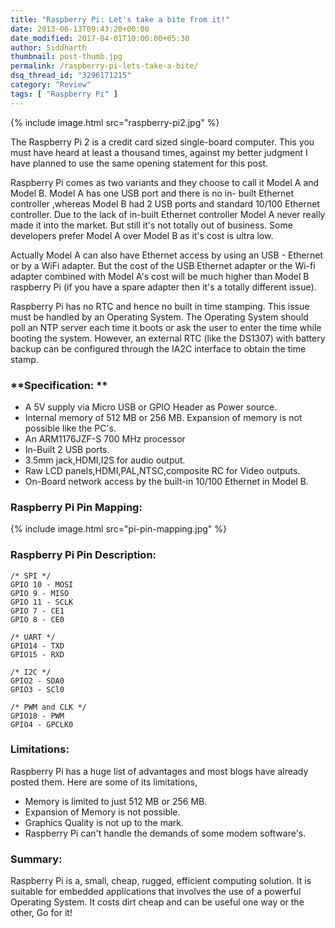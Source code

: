 ```yaml
---
title: "Raspberry Pi: Let's take a bite from it!"
date: 2013-06-13T09:43:20+00:00
date_modified: 2017-04-01T10:00:00+05:30
author: Siddharth
thumbnail: post-thumb.jpg
permalink: /raspberry-pi-lets-take-a-bite/
dsq_thread_id: "3296171215"
category: "Review"
tags: [ "Raspberry Pi" ]
---
```


{% include image.html src="raspberry-pi2.jpg" %}

The Raspberry Pi 2 is a credit card sized single-board computer. This you must have heard at least a thousand times, against my better judgment I have planned to use the same opening statement for this post.

Raspberry Pi comes as two variants and they choose to call it Model A and Model B. Model A has one USB port and there is no in- built Ethernet controller ,whereas Model B had 2 USB ports and standard 10/100 Ethernet controller. Due to the lack of in-built  Ethernet controller Model A never really made it into the market. But still it's not totally out of business. Some developers prefer Model A over Model B as it's cost is ultra low.

Actually Model A can also have Ethernet access by using an USB - Ethernet or by a WiFi adapter. But the cost of the USB Ethernet adapter or the Wi-fi adapter combined with Model A's cost will be much higher than Model B raspberry Pi (if you have a spare adapter then it's a totally different issue).

Raspberry Pi has no RTC and hence no built in time stamping. This issue must be handled by an Operating System. The Operating System should poll an NTP server each time it boots or ask the user to enter the time while booting the system. However, an external RTC (like the DS1307) with battery backup can be configured through the IA2C interface to obtain the time stamp.

### **Specification: **

  * A 5V supply via Micro USB or GPIO Header as Power source.
  * Internal memory of 512 MB or 256 MB. Expansion of memory is not possible like the PC's.
  * An ARM1176JZF-S 700 MHz processor
  * In-Built 2 USB ports.
  * 3.5mm jack,HDMI,I2S for audio output.
  * Raw LCD panels,HDMI,PAL,NTSC,composite  RC for Video outputs.
  * On-Board network access by the built-in 10/100 Ethernet in Model B.

### **Raspberry Pi Pin Mapping:**

{% include image.html src="pi-pin-mapping.jpg" %}

### **Raspberry Pi Pin Description:**

``` text
/* SPI */
GPIO 10 - MOSI
GPIO 9 - MISO
GPIO 11 - SCLK
GPIO 7 - CE1
GPIO 8 - CE0

/* UART */
GPIO14 - TXD
GPIO15 - RXD

/* I2C */
GPIO2 - SDA0
GPIO3 - SCl0

/* PWM and CLK */
GPIO18 - PWM
GPIO4 - GPCLK0
```

### **Limitations:**

Raspberry Pi has a huge list of advantages and most blogs have already posted them. Here are some of its limitations,

  * Memory is limited to just 512 MB or 256 MB.
  * Expansion of Memory is not possible.
  * Graphics Quality is not up to the mark.
  * Raspberry Pi can't handle the  demands of some modem software's.

### Summary:

Raspberry Pi is a, small, cheap, rugged, efficient computing solution. It is suitable for embedded applications that involves the use of a powerful Operating System. It costs dirt cheap and can be useful one way or the other, Go for it!
